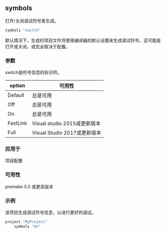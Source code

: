 ## symbols

打开/关闭调试符号表生成。

```lua
symbols "switch"
```

默认情况下，生成的项目文件将使用编译器的默认设置来生成调试符号。这可能是打开或关闭，或完全取决于配置。

### 参数

switch是符号信息的标识符。

| option   | 可用性                       |
| -------- | ---------------------------- |
| Default  | 总是可用                     |
| Off      | 总是可用                     |
| On       | 总是可用                     |
| FastLink | Visual studio 2015或更新版本 |
| Full     | Visual Studio 2017或更新版本 |

### 应用于

项目配置

### 可用性

premake 5.0 或更高版本

### 示例

该项目生成调试符号信息，以进行更好的调试。

```lua
project "MyProject"
    symbols "On"
```


